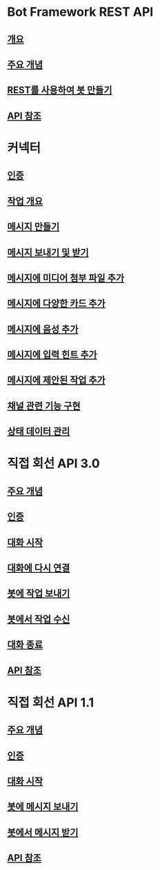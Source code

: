 # Bot Framework REST API
## [개요](bot-framework-rest-overview.md)
## [주요 개념](bot-framework-rest-connector-concepts.md)
## [REST를 사용하여 봇 만들기](~/rest-api/bot-framework-rest-connector-quickstart.md)
## [API 참조](bot-framework-rest-connector-api-reference.md)
# 커넥터
## [인증](bot-framework-rest-connector-authentication.md)
## [작업 개요](bot-framework-rest-connector-activities.md)
## [메시지 만들기](bot-framework-rest-connector-create-messages.md)
## [메시지 보내기 및 받기](bot-framework-rest-connector-send-and-receive-messages.md)
## [메시지에 미디어 첨부 파일 추가](bot-framework-rest-connector-add-media-attachments.md)
## [메시지에 다양한 카드 추가](bot-framework-rest-connector-add-rich-cards.md)
## [메시지에 음성 추가](bot-framework-rest-connector-text-to-speech.md)
## [메시지에 입력 힌트 추가](bot-framework-rest-connector-add-input-hints.md)
## [메시지에 제안된 작업 추가](bot-framework-rest-connector-add-suggested-actions.md)
## [채널 관련 기능 구현](bot-framework-rest-connector-channeldata.md)
## [상태 데이터 관리](bot-framework-rest-state.md)
# 직접 회선 API 3.0
## [주요 개념](bot-framework-rest-direct-line-3-0-concepts.md)
## [인증](bot-framework-rest-direct-line-3-0-authentication.md)
## [대화 시작](bot-framework-rest-direct-line-3-0-start-conversation.md)
## [대화에 다시 연결](bot-framework-rest-direct-line-3-0-reconnect-to-conversation.md)
## [봇에 작업 보내기](bot-framework-rest-direct-line-3-0-send-activity.md)
## [봇에서 작업 수신](bot-framework-rest-direct-line-3-0-receive-activities.md)
## [대화 종료](bot-framework-rest-direct-line-3-0-end-conversation.md)
## [API 참조](bot-framework-rest-direct-line-3-0-api-reference.md)
# 직접 회선 API 1.1
## [주요 개념](bot-framework-rest-direct-line-1-1-concepts.md)
## [인증](bot-framework-rest-direct-line-1-1-authentication.md)
## [대화 시작](bot-framework-rest-direct-line-1-1-start-conversation.md)
## [봇에 메시지 보내기](bot-framework-rest-direct-line-1-1-send-message.md)
## [봇에서 메시지 받기](bot-framework-rest-direct-line-1-1-receive-messages.md)
## [API 참조](bot-framework-rest-direct-line-1-1-api-reference.md)
